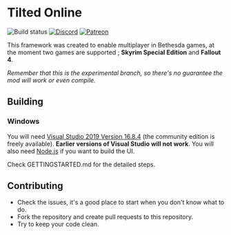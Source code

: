 # Tilted Online

![Build status](https://github.com/tiltedphoques/TiltedOnline/workflows/CI/badge.svg?branch=master)
[![Discord](https://img.shields.io/discord/247835175860305931.svg?label=&logo=discord&logoColor=ffffff&color=7389D8&labelColor=6A7EC2)](https://discord.gg/skyrimtogether)
[![Patreon](https://img.shields.io/badge/Patreon-donate-purple.svg)](https://www.patreon.com/skyrimtogether)

This framework was created to enable multiplayer in Bethesda games, at the moment two games are supported ; **Skyrim Special Edition** and **Fallout 4**.

*Remember that this is the experimental branch, so there's no guarantee the mod will work or even compile.*

## Building

### Windows

You will need [Visual Studio 2019 Version 16.8.4](https://visualstudio.microsoft.com/downloads/) (the community edition is freely available). **Earlier versions of Visual Studio will not work**. You will also need [Node.js](https://nodejs.org/en/) if you want to build the UI.

Check GETTINGSTARTED.md for the detailed steps.

## Contributing

- Check the issues, it's a good place to start when you don't know what to do.
- Fork the repository and create pull requests to this repository.
- Try to keep your code clean.

